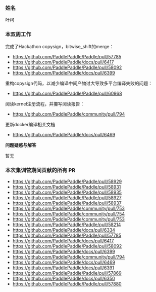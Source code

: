 ### 姓名

叶柯

### 本双周工作

完成了Hackathon copysign，bitwise_shift的merge：

+ https://github.com/PaddlePaddle/Paddle/pull/57785
+ https://github.com/PaddlePaddle/docs/pull/6417
+ https://github.com/PaddlePaddle/Paddle/pull/58092
+ https://github.com/PaddlePaddle/docs/pull/6399

重构copysign代码，以减少编译中间产物过大导致多平台编译失败的问题：

+ https://github.com/PaddlePaddle/Paddle/pull/60968

阅读kernel注册流程，并攥写阅读报告：

+ https://github.com/PaddlePaddle/community/pull/794

更新docker编译相关文档

+ https://github.com/PaddlePaddle/docs/pull/6469

**问题疑惑与解答**

暂无

### 本次集训营期间贡献的所有 PR

+ https://github.com/PaddlePaddle/Paddle/pull/58929
+ https://github.com/PaddlePaddle/Paddle/pull/58931
+ https://github.com/PaddlePaddle/Paddle/pull/58935
+ https://github.com/PaddlePaddle/Paddle/pull/58927
+ https://github.com/PaddlePaddle/Paddle/pull/58937
+ https://github.com/PaddlePaddle/community/pull/753
+ https://github.com/PaddlePaddle/community/pull/754
+ https://github.com/PaddlePaddle/community/pull/753
+ https://github.com/PaddlePaddle/Paddle/pull/58214
+ https://github.com/PaddlePaddle/docs/pull/6334
+ https://github.com/PaddlePaddle/Paddle/pull/57785
+ https://github.com/PaddlePaddle/docs/pull/6417
+ https://github.com/PaddlePaddle/Paddle/pull/58092
+ https://github.com/PaddlePaddle/docs/pull/6399
+ https://github.com/PaddlePaddle/community/pull/794
+ https://github.com/PaddlePaddle/docs/pull/6469
+ https://github.com/PaddlePaddle/docs/pull/6391
+ https://github.com/PaddlePaddle/Paddle/pull/57869
+ https://github.com/PaddlePaddle/docs/pull/6350
+ https://github.com/PaddlePaddle/Paddle/pull/57880



